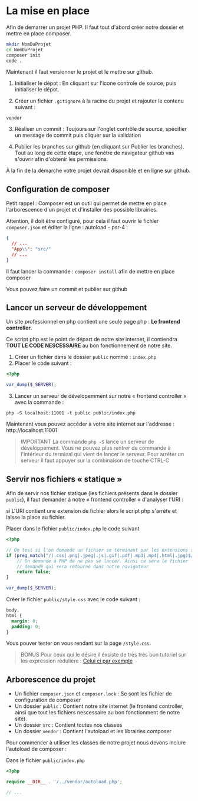 # La mise en place

Afin de demarrer un projet PHP. Il faut tout d'abord créer notre dossier
et mettre en place composer.

```bash
mkdir NomDuProjet
cd NomDuProjet
composer init
code .
```

Maintenant il faut versionner le projet et le mettre sur github.

1. Initialiser le dépot : En cliquant sur l'icone controle de source,
   puis initialiser le dêpot.

2. Créer un fichier `.gitignore` à la racine du projet et rajouter le contenu
   suivant :

```
vendor
```

3. Réaliser un commit : Toujours sur l'onglet contrôle de source, spécifier
   un message de commit puis cliquer sur la validation

4. Publier les branches sur github (en cliquant sur Publier les branches). Tout au long
   de cette étape, une fenêtre de navigateur github vas s'ouvrir afin d'obtenir les permissions.

À la fin de la démarche votre projet devrait disponible et en ligne sur github.

## Configuration de composer

Petit rappel : Composer est un outil qui permet de mettre en place l'arborescence
d'un projet et d'installer des possible librairies.

Attention, il doit être configuré, pour cela il faut ouvrir le fichier `composer.json`
et éditer la ligne : autoload - psr-4 :

```json
{
  // ...
  "App\\": "src/"
  // ...
}
```

Il faut lancer la commande : `composer install` afin de mettre en place
composer

Vous pouvez faire un commit et publier sur github

## Lancer un serveur de développement

Un site professionnel en php contient une seule page php : **Le frontend controller**.

Ce script php est le point de départ de notre site internet, il contiendra **TOUT LE CODE
NESCESSAIRE** au bon fonctionnement de notre site.

1. Créer un fichier dans le dossier `public` nommé : `index.php`
2. Placer le code suivant :

```php
<?php

var_dump($_SERVER);
```

3. Lancer un serveur de dévelopemment sur notre « frontend controller » avec la commande :

```
php -S localhost:11001 -t public public/index.php
```

Maintenant vous pouvez accéder à votre site internet sur l'addresse : http://localhost:11001

> IMPORTANT
> La commande `php -S` lance un serveur de développement. Vous ne pouvez plus rentrer de commande à l'intérieur du terminal qui vient de lancer le serveur. Pour arréter un serveur il faut appuyer sur la combinaison de touche CTRL-C

## Servir nos fichiers « statique »

Afin de servir nos fichier statique (les fichiers présents dans le dossier `public`), il faut
demander à notre « frontend controller » d'analyser l'URI :

si L'URI contient une extension de fichier alors le script php s'arrète et laisse la place
au fichier.

Placer dans le fichier `public/index.php` le code suivant

```php
<?php

// On test si l'on demande un fichier se terminant par les extensions suivante
if (preg_match("/(.css|.png|.jpeg|.js|.gif|.pdf|.mp3|.mp4|.html|.jpg)$/i", $_SERVER['REQUEST_URI'])) {
    // On demande à PHP de ne pas se lancer. Ainsi ce sera le fichier
    // demandé qui sera retourné dans notre navigateur
    return false;
}

var_dump($_SERVER);
```

Créer le fichier `public/style.css` avec le code suivant :

```css
body,
html {
  margin: 0;
  padding: 0;
}
```

Vous pouver tester on vous rendant sur la page `/style.css`.

> BONUS
> Pour ceux qui le désire il éxsiste de très très bon tutoriel sur les expression rédulière :
> [Celui ci par exemple](https://www.zendevs.xyz/les-expressions-regulieres-en-php-regex/)

## Arborescence du projet

- Un fichier `composer.json` et `composer.lock` : Se sont les fichier de configuration de composer
- Un dossier `public` : Contient notre site internet (le frontend controller, ainsi que tout les fichiers
  nescessaire au bon fonctionment de notre site).
- Un dossier `src` : Contient toutes nos classes
- Un dossier `vendor` : Contient l'autoload et les librairies composer

Pour commencer à utiliser les classes de notre projet nous devons inclure
l'autoload de composer :

Dans le fichier `public/index.php`

```php
<?php

require __DIR__ . '/../vendor/autoload.php';

// ...

```
